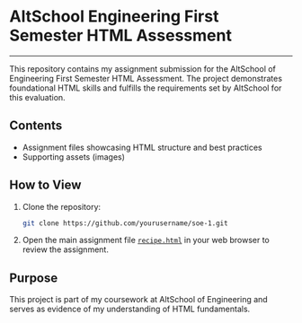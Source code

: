 # AltSchool Engineering First Semester HTML Assessment
----

This repository contains my assignment submission for the AltSchool of Engineering First Semester HTML Assessment. The project demonstrates foundational HTML skills and fulfills the requirements set by AltSchool for this evaluation.

## Contents

- Assignment files showcasing HTML structure and best practices 
- Supporting assets (images)

## How to View

1. Clone the repository:
    ```bash
    git clone https://github.com/yourusername/soe-1.git
    ```
2. Open the main assignment file [`recipe.html`](./recipe.html) in your web browser to review the assignment.

## Purpose

This project is part of my coursework at AltSchool of Engineering and serves as evidence of my understanding of HTML fundamentals.

